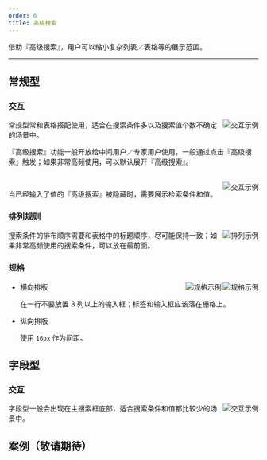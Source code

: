 ```yaml
---
order: 6
title: 高级搜索
---
```


借助『高级搜索』，用户可以缩小复杂列表／表格等的展示范围。

---

## 常规型

### 交互

<img class="preview-img" align="right" alt="交互示例" description="在收起状态时，用户点击『高级搜索』展开；如果此前用户已经输入过文案，需要将值带到对应的输入框中。" src="https://os.alipayobjects.com/rmsportal/NpRKspdYRDwsKnw.png">

常规型常和表格搭配使用，适合在搜索条件多以及搜索值个数不确定的场景中。

『高级搜索』功能一般开放给中间用户／专家用户使用，一般通过点击『高级搜索』触发；如果非常高频使用，可以默认展开『高级搜索』。

<br>

<img class="preview-img" align="right" alt="交互示例" description="在『高级搜索』顶部放置 Alert ，用于展现已经输入的值；用户点击『清空』可以清空所有输入值；点击『高级搜索』可以再次展开『高级搜索』。" src="https://os.alipayobjects.com/rmsportal/gKiZtjopvLufqSP.png">

当已经输入了值的『高级搜索』被隐藏时，需要展示检索条件和值。

### 排列规则

<img class="preview-img" align="right" alt="排列示例" src="https://os.alipayobjects.com/rmsportal/TsdXCWLPIETykye.png">

搜索条件的排布顺序需要和表格中的标题顺序，尽可能保持一致；如果非常高频使用的搜索条件，可以放在最前面。

### 规格

<img class="preview-img" align="right" alt="规格示例" src="https://os.alipayobjects.com/rmsportal/fuPcwZCYiohhdSt.png">

<img class="preview-img" align="right" alt="规格示例" src="https://os.alipayobjects.com/rmsportal/bFLUSbwoNoakKYS.png">

- 横向排版

  在一行不要放置 3 列以上的输入框；标签和输入框应该落在栅格上。

- 纵向排版

  使用 `16px` 作为间距。


## 字段型

### 交互

<img class="preview-img" align="right" alt="交互示例" src="https://os.alipayobjects.com/rmsportal/TUxfnHjfTJeKaDq.png">

字段型一般会出现在主搜索框底部，适合搜索条件和值都比较少的场景中。


<h2><span class="waiting">案例（敬请期待）</span></h2>
